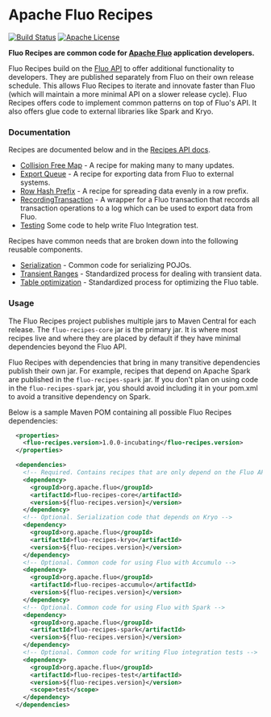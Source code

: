 <!--
Licensed to the Apache Software Foundation (ASF) under one or more
contributor license agreements.  See the NOTICE file distributed with
this work for additional information regarding copyright ownership.
The ASF licenses this file to You under the Apache License, Version 2.0
(the "License"); you may not use this file except in compliance with
the License.  You may obtain a copy of the License at

    http://www.apache.org/licenses/LICENSE-2.0

Unless required by applicable law or agreed to in writing, software
distributed under the License is distributed on an "AS IS" BASIS,
WITHOUT WARRANTIES OR CONDITIONS OF ANY KIND, either express or implied.
See the License for the specific language governing permissions and
limitations under the License.
-->
# Apache Fluo Recipes

[![Build Status][ti]][tl] [![Apache License][li]][ll]

**Fluo Recipes are common code for [Apache Fluo][fluo] application developers.**

Fluo Recipes build on the [Fluo API][fluo-api] to offer additional functionality to
developers. They are published separately from Fluo on their own release schedule.
This allows Fluo Recipes to iterate and innovate faster than Fluo (which will maintain
a more minimal API on a slower release cycle). Fluo Recipes offers code to implement
common patterns on top of Fluo's API.  It also offers glue code to external libraries
like Spark and Kryo.

### Documentation

Recipes are documented below and in the [Recipes API docs][recipes-api].

* [Collision Free Map][cfm] - A recipe for making many to many updates.
* [Export Queue][export-q] - A recipe for exporting data from Fluo to external systems.
* [Row Hash Prefix][row-hasher] - A recipe for spreading data evenly in a row prefix.
* [RecordingTransaction][recording-tx] - A wrapper for a Fluo transaction that records all transaction
operations to a log which can be used to export data from Fluo.
* [Testing][testing] Some code to help write Fluo Integration test.

Recipes have common needs that are broken down into the following reusable components.

* [Serialization][serialization] - Common code for serializing POJOs. 
* [Transient Ranges][transient] - Standardized process for dealing with transient data.
* [Table optimization][optimization] - Standardized process for optimizing the Fluo table.

### Usage

The Fluo Recipes project publishes multiple jars to Maven Central for each release.
The `fluo-recipes-core` jar is the primary jar. It is where most recipes live and where
they are placed by default if they have minimal dependencies beyond the Fluo API.

Fluo Recipes with dependencies that bring in many transitive dependencies publish
their own jar. For example, recipes that depend on Apache Spark are published in the
`fluo-recipes-spark` jar.  If you don't plan on using code in the `fluo-recipes-spark`
jar, you should avoid including it in your pom.xml to avoid a transitive dependency on
Spark.

Below is a sample Maven POM containing all possible Fluo Recipes dependencies:

```xml
  <properties>
    <fluo-recipes.version>1.0.0-incubating</fluo-recipes.version>
  </properties>

  <dependencies>
    <!-- Required. Contains recipes that are only depend on the Fluo API -->
    <dependency>
      <groupId>org.apache.fluo</groupId>
      <artifactId>fluo-recipes-core</artifactId>
      <version>${fluo-recipes.version}</version>
    </dependency>
    <!-- Optional. Serialization code that depends on Kryo -->
    <dependency>
      <groupId>org.apache.fluo</groupId>
      <artifactId>fluo-recipes-kryo</artifactId>
      <version>${fluo-recipes.version}</version>
    </dependency>
    <!-- Optional. Common code for using Fluo with Accumulo -->
    <dependency>
      <groupId>org.apache.fluo</groupId>
      <artifactId>fluo-recipes-accumulo</artifactId>
      <version>${fluo-recipes.version}</version>
    </dependency>
    <!-- Optional. Common code for using Fluo with Spark -->
    <dependency>
      <groupId>org.apache.fluo</groupId>
      <artifactId>fluo-recipes-spark</artifactId>
      <version>${fluo-recipes.version}</version>
    </dependency>
    <!-- Optional. Common code for writing Fluo integration tests -->
    <dependency>
      <groupId>org.apache.fluo</groupId>
      <artifactId>fluo-recipes-test</artifactId>
      <version>${fluo-recipes.version}</version>
      <scope>test</scope>
    </dependency>
  </dependencies>
```

[fluo]: https://fluo.apache.org/
[fluo-api]: https://fluo.apache.org/apidocs/fluo/
[recipes-api]: https://fluo.apache.org/apidocs/fluo-recipes/
[cfm]: docs/cfm.md
[export-q]: docs/export-queue.md
[recording-tx]: docs/recording-tx.md
[serialization]: docs/serialization.md
[transient]: docs/transient.md
[optimization]: docs/table-optimization.md
[row-hasher]: docs/row-hasher.md
[testing]: docs/testing.md
[ti]: https://travis-ci.org/apache/incubator-fluo-recipes.svg?branch=master
[tl]: https://travis-ci.org/apache/incubator-fluo-recipes
[li]: http://img.shields.io/badge/license-ASL-blue.svg
[ll]: https://github.com/apache/incubator-fluo-recipes/blob/master/LICENSE
